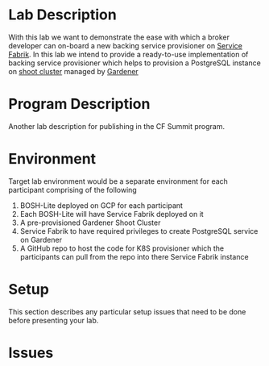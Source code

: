 # Lab Description

With this lab we want to demonstrate the ease with which a broker developer can on-board a new backing service provisioner on [Service Fabrik](https://github.com/cloudfoundry-incubator/service-fabrik-broker). In this lab we intend to provide a ready-to-use implementation of backing service provisioner which helps to provision a PostgreSQL instance on [shoot cluster](https://kubernetes.io/blog/2018/05/17/gardener/) managed by [Gardener](https://gardener.cloud/)

# Program Description

Another lab description for publishing in the CF Summit program.

# Environment

Target lab environment would be a separate environment for each participant comprising of the following

1. BOSH-Lite deployed on GCP for each participant
2. Each BOSH-Lite will have Service Fabrik deployed on it
3. A pre-provisioned Gardener Shoot Cluster
4. Service Fabrik to have required privileges to create PostgreSQL service on Gardener
5. A GitHub repo to host the code for K8S provisioner which the participants can pull from the repo into there Service Fabrik instance

# Setup

This section describes any particular setup issues that need to be done
before presenting your lab.

# Issues
